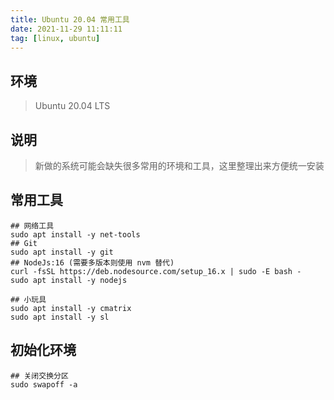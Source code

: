 ```yaml
---
title: Ubuntu 20.04 常用工具
date: 2021-11-29 11:11:11
tag: [linux, ubuntu]
---
```


## 环境

> Ubuntu 20.04 LTS



## 说明

> 新做的系统可能会缺失很多常用的环境和工具，这里整理出来方便统一安装



## 常用工具

```shell
## 网络工具
sudo apt install -y net-tools
## Git
sudo apt install -y git
## NodeJs:16 (需要多版本则使用 nvm 替代)
curl -fsSL https://deb.nodesource.com/setup_16.x | sudo -E bash -
sudo apt install -y nodejs

## 小玩具
sudo apt install -y cmatrix
sudo apt install -y sl
```



## 初始化环境

```shell
## 关闭交换分区
sudo swapoff -a
```

